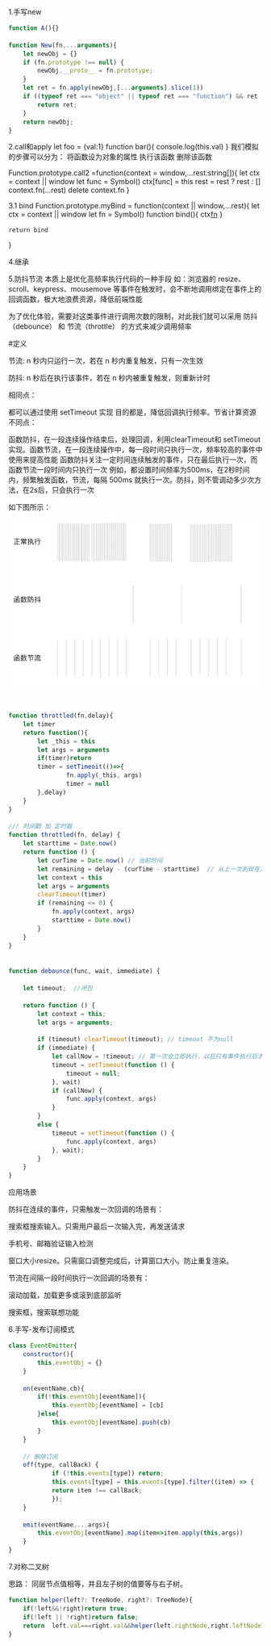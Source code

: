 1.手写new

```javascript
function A(){}

function New(fn,...arguments){
    let newObj = {}
    if (fn.prototype !== null) {
        newObj.__proto__ = fn.prototype;
    }
    let ret = fn.apply(newObj,[...arguments].slice(1))
    if ((typeof ret === "object" || typeof ret === "function") && ret !== null) {
        return ret;
    }
    return newObj;
}
```

2.call和apply
let foo = {val:1}
function bar(){
    console.log(this.val)
}
我们模拟的步骤可以分为：
将函数设为对象的属性
执行该函数
删除该函数

Function.prototype.call2 =function(context = window,...rest:string[]){
    let ctx = context || window
    let func = Symbol()
    ctx[func] = this
    rest = rest ? rest : []
    context.fn(...rest)
    delete context.fn
}

3.1 bind
Function.prototype.myBind = function(context || window,...rest){
    let ctx = context || window
    let fn = Symbol()
    function bind(){
        ctx[fn](...rest)
    }

    return bind
}

4.继承

5.防抖节流
本质上是优化高频率执行代码的一种手段
如：浏览器的 resize、scroll、keypress、mousemove 等事件在触发时，会不断地调用绑定在事件上的回调函数，极大地浪费资源，降低前端性能

为了优化体验，需要对这类事件进行调用次数的限制，对此我们就可以采用 防抖（debounce） 和 节流（throttle） 的方式来减少调用频率

#定义

节流: n 秒内只运行一次，若在 n 秒内重复触发，只有一次生效

防抖: n 秒后在执行该事件，若在 n 秒内被重复触发，则重新计时

相同点：

都可以通过使用 setTimeout 实现
目的都是，降低回调执行频率。节省计算资源
不同点：

函数防抖，在一段连续操作结束后，处理回调，利用clearTimeout和 setTimeout实现。函数节流，在一段连续操作中，每一段时间只执行一次，频率较高的事件中使用来提高性能
函数防抖关注一定时间连续触发的事件，只在最后执行一次，而函数节流一段时间内只执行一次
例如，都设置时间频率为500ms，在2秒时间内，频繁触发函数，节流，每隔 500ms 就执行一次。防抖，则不管调动多少次方法，在2s后，只会执行一次

如下图所示：

![](a2c81b50-8787-11eb-ab90-d9ae814b240d.png)

```javascript


function throttled(fn,delay){
    let timer
    return function(){
        let _this = this
        let args = arguments
        if(timer)return
        timer = setTimeoit(()=>{
                fn.apply(_this, args)
                timer = null
        },delay)
    }
}

/// 时间戳 加 定时器
function throttled(fn, delay) {
    let starttime = Date.now()
    return function () {
        let curTime = Date.now() // 当前时间
        let remaining = delay - (curTime - starttime)  // 从上一次到现在，还剩下多少多余时间
        let context = this
        let args = arguments
        clearTimeout(timer)
        if (remaining <= 0) {
            fn.apply(context, args)
            starttime = Date.now()
        }
    }
}


function debounce(func, wait, immediate) {

    let timeout;  //闭包

    return function () {
        let context = this;
        let args = arguments;

        if (timeout) clearTimeout(timeout); // timeout 不为null
        if (immediate) {
            let callNow = !timeout; // 第一次会立即执行，以后只有事件执行后才会再次触发
            timeout = setTimeout(function () {
                timeout = null;
            }, wait)
            if (callNow) {
                func.apply(context, args)
            }
        }
        else {
            timeout = setTimeout(function () {
                func.apply(context, args)
            }, wait);
        }
    }
}
```


应用场景

防抖在连续的事件，只需触发一次回调的场景有：

搜索框搜索输入。只需用户最后一次输入完，再发送请求

手机号、邮箱验证输入检测

窗口大小resize。只需窗口调整完成后，计算窗口大小。防止重复渲染。

节流在间隔一段时间执行一次回调的场景有：

滚动加载，加载更多或滚到底部监听

搜索框，搜索联想功能

6.手写-发布订阅模式

```javascript
class EventEmitter{
    constructor(){
        this.eventObj = {}
    }

    on(eventName,cb){
        if(!this.eventObj[eventName]){
            this.eventObj[eventName] = [cb]
        }else{
            this.eventObj[eventName].push(cb)
        }
    }

    // 删除订阅
    off(type, callBack) {
            if (!this.events[type]) return;
            this.events[type] = this.events[type].filter((item) => {
            return item !== callBack;
            });
    }

    emit(eventName,...args){
        this.eventObj[eventName].map(item=>item.apply(this,args))
    }
}

```

7.对称二叉树

思路： 同层节点值相等，并且左子树的值要等与右子树。
```javascript
function helper(left?: TreeNode, right?: TreeNode){
    if(!left&&!right)return true;
    if(!left || !right)return false;
    return  left.val===right.val&&helper(left.rightNode,right.leftNode)&&helper(left.leftNode,right.rightNode)
}
```